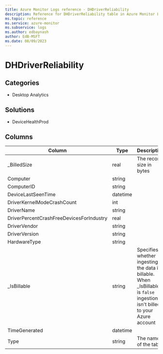 ```yaml
---
title: Azure Monitor Logs reference - DHDriverReliability
description: Reference for DHDriverReliability table in Azure Monitor Logs.
ms.topic: reference
ms.service: azure-monitor
ms.subservice: logs
ms.author: edbaynash
author: EdB-MSFT
ms.date: 08/09/2023
---
```


# DHDriverReliability



## Categories

- Desktop Analytics
## Solutions

- DeviceHealthProd




## Columns

| Column | Type | Description |
|---|---|---|
| _BilledSize | real | The record size in bytes |
| Computer | string |   |
| ComputerID | string |   |
| DeviceLastSeenTime | datetime |   |
| DriverKernelModeCrashCount | int |   |
| DriverName | string |   |
| DriverPercentCrashFreeDevicesForIndustry | real |   |
| DriverVendor | string |   |
| DriverVersion | string |   |
| HardwareType | string |   |
| _IsBillable | string | Specifies whether ingesting the data is billable. When _IsBillable is `false` ingestion isn't billed to your Azure account |
| TimeGenerated | datetime |   |
| Type | string | The name of the table |
